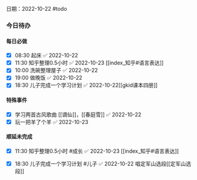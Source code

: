 日期：2022-10-22
#todo 
### 今日待办
#### 每日必做
- [x] 08:30 起床 ✅ 2022-10-22
- [x] 11:30 知乎整理0.5小时 ✅ 2022-10-23 [[index_知乎#语言表达]]
- [x] 10:00 洗碗整理屋子 ✅ 2022-10-22
- [x] 19:00 做晚饭 ✅ 2022-10-22
- [x] 18:30 儿子完成一个学习计划 ✅ 2022-10-22[[gkid课本四册]]

#### 特殊事件
- [x] 学习两首古风歌曲 [[谪仙]]，[[春庭雪]] ✅ 2022-10-22
- [x] 玩一把羊了个羊 ✅ 2022-10-23
#### 顺延未完成
- [x] 11:30 知乎整理0.5小时 #成长 ✅ 2022-10-23	[[index_知乎#语言表达]]
	
- [x] 18:30 儿子完成一个学习计划 #儿子 ✅ 2022-10-22 唱定军山选段[[定军山选段]]